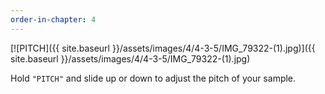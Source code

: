 ```yaml
---
order-in-chapter: 4
---
```


[![PITCH]({{ site.baseurl }}/assets/images/4/4-3-5/IMG_79322-(1).jpg)]({{
site.baseurl }}/assets/images/4/4-3-5/IMG_79322-(1).jpg)

Hold `"PITCH"` and slide up or down to adjust the pitch of your sample.

